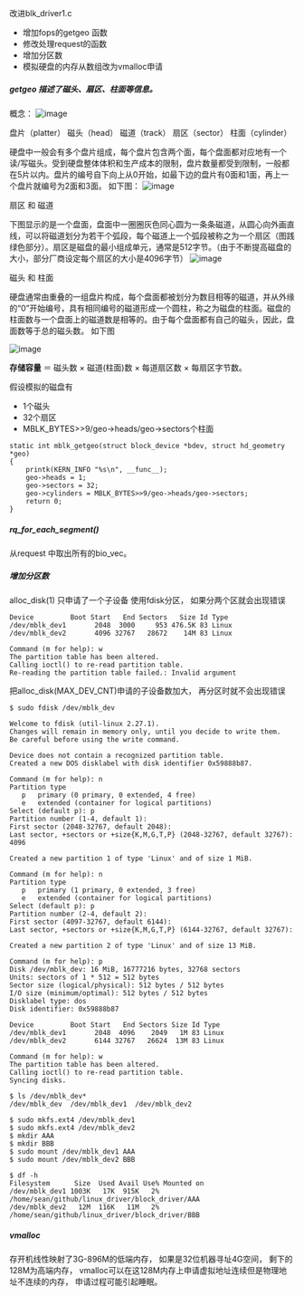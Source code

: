 改进blk_driver1.c
- 增加fops的getgeo 函数
- 修改处理request的函数
- 增加分区数
- 模拟硬盘的内存从数组改为vmalloc申请

##### getgeo 描述了磁头、扇区、柱面等信息。

概念：
![image](https://raw.githubusercontent.com/sloongz/linux_driver/master/Image/block_hd.jpg)

盘片（platter）
磁头（head）
磁道（track）
扇区（sector）
柱面（cylinder）

硬盘中一般会有多个盘片组成，每个盘片包含两个面，每个盘面都对应地有一个读/写磁头。受到硬盘整体体积和生产成本的限制，盘片数量都受到限制，一般都在5片以内。盘片的编号自下向上从0开始，如最下边的盘片有0面和1面，再上一个盘片就编号为2面和3面。
如下图：
![image](https://github.com/sloongz/linux_driver/blob/master/Image/block_hd1.png?raw=true)

扇区 和 磁道

下图显示的是一个盘面，盘面中一圈圈灰色同心圆为一条条磁道，从圆心向外画直线，可以将磁道划分为若干个弧段，每个磁道上一个弧段被称之为一个扇区（图践绿色部分）。扇区是磁盘的最小组成单元，通常是512字节。（由于不断提高磁盘的大小，部分厂商设定每个扇区的大小是4096字节）
![image](https://github.com/sloongz/linux_driver/blob/master/Image/block_hd2.png?raw=true)

磁头 和 柱面

硬盘通常由重叠的一组盘片构成，每个盘面都被划分为数目相等的磁道，并从外缘的“0”开始编号，具有相同编号的磁道形成一个圆柱，称之为磁盘的柱面。磁盘的柱面数与一个盘面上的磁道数是相等的。由于每个盘面都有自己的磁头，因此，盘面数等于总的磁头数。 如下图

![image](https://github.com/sloongz/linux_driver/blob/master/Image/block_hd3.png?raw=true)

**存储容量** ＝ 磁头数 × 磁道(柱面)数 × 每道扇区数 × 每扇区字节数。

假设模拟的磁盘有
- 1个磁头
- 32个扇区
- MBLK_BYTES>>9/geo->heads/geo->sectors个柱面
```
static int mblk_getgeo(struct block_device *bdev, struct hd_geometry *geo)
{
    printk(KERN_INFO "%s\n", __func__);
    geo->heads = 1;
    geo->sectors = 32; 
    geo->cylinders = MBLK_BYTES>>9/geo->heads/geo->sectors;
    return 0;
}
```

##### rq_for_each_segment()
从request 中取出所有的bio_vec。

##### 增加分区数
alloc_disk(1) 只申请了一个子设备
使用fdisk分区， 如果分两个区就会出现错误

```
Device         Boot Start   End Sectors   Size Id Type
/dev/mblk_dev1       2048  3000     953 476.5K 83 Linux
/dev/mblk_dev2       4096 32767   28672    14M 83 Linux

Command (m for help): w
The partition table has been altered.
Calling ioctl() to re-read partition table.
Re-reading the partition table failed.: Invalid argument

```
把alloc_disk(MAX_DEV_CNT)申请的子设备数加大， 再分区时就不会出现错误

```
$ sudo fdisk /dev/mblk_dev 

Welcome to fdisk (util-linux 2.27.1).
Changes will remain in memory only, until you decide to write them.
Be careful before using the write command.

Device does not contain a recognized partition table.
Created a new DOS disklabel with disk identifier 0x59888b87.

Command (m for help): n
Partition type
   p   primary (0 primary, 0 extended, 4 free)
   e   extended (container for logical partitions)
Select (default p): p
Partition number (1-4, default 1): 
First sector (2048-32767, default 2048): 
Last sector, +sectors or +size{K,M,G,T,P} (2048-32767, default 32767): 4096

Created a new partition 1 of type 'Linux' and of size 1 MiB.

Command (m for help): n
Partition type
   p   primary (1 primary, 0 extended, 3 free)
   e   extended (container for logical partitions)
Select (default p): p
Partition number (2-4, default 2): 
First sector (4097-32767, default 6144): 
Last sector, +sectors or +size{K,M,G,T,P} (6144-32767, default 32767): 

Created a new partition 2 of type 'Linux' and of size 13 MiB.

Command (m for help): p
Disk /dev/mblk_dev: 16 MiB, 16777216 bytes, 32768 sectors
Units: sectors of 1 * 512 = 512 bytes
Sector size (logical/physical): 512 bytes / 512 bytes
I/O size (minimum/optimal): 512 bytes / 512 bytes
Disklabel type: dos
Disk identifier: 0x59888b87

Device         Boot Start   End Sectors Size Id Type
/dev/mblk_dev1       2048  4096    2049   1M 83 Linux
/dev/mblk_dev2       6144 32767   26624  13M 83 Linux

Command (m for help): w
The partition table has been altered.
Calling ioctl() to re-read partition table.
Syncing disks.
```

```
$ ls /dev/mblk_dev*
/dev/mblk_dev  /dev/mblk_dev1  /dev/mblk_dev2
```


```
$ sudo mkfs.ext4 /dev/mblk_dev1
$ sudo mkfs.ext4 /dev/mblk_dev2
$ mkdir AAA
$ mkdir BBB
$ sudo mount /dev/mblk_dev1 AAA
$ sudo mount /dev/mblk_dev2 BBB
```


```
$ df -h
Filesystem      Size  Used Avail Use% Mounted on
/dev/mblk_dev1 1003K   17K  915K   2% /home/sean/github/linux_driver/block_driver/AAA
/dev/mblk_dev2   12M  116K   11M   2% /home/sean/github/linux_driver/block_driver/BBB
```

##### vmalloc
存开机线性映射了3G-896M的低端内存， 如果是32位机器寻址4G空间， 剩下的128M为高端内存， vmalloc可以在这128M内存上申请虚拟地址连续但是物理地址不连续的内存， 申请过程可能引起睡眠。
